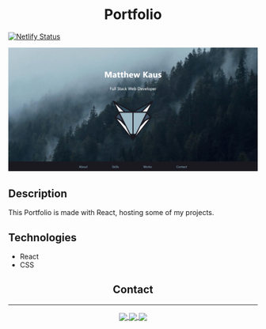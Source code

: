 <div align="center"><h1>Portfolio</h1></div>

[![Netlify Status](https://api.netlify.com/api/v1/badges/d248b8f4-a4fa-40b5-801b-814a73cbf9cb/deploy-status)](https://matthewkaus.netlify.app/)

[![Website Image](src/assets/images/WebsiteImage.png)](https://matthewkaus.netlify.app/)

## Description
This Portfolio is made with React, hosting some of my projects.

## Technologies
* React
* CSS

<div align="center"><h2>Contact</h2></div>
 <hr /> 
 <div align='center'>
<a href="mailto:matthewkausfox@gmail.com">
  <img align="center" src="https://img.shields.io/badge/Gmail-D14836?style=for-the-badge&logo=gmail&logoColor=white" />
</a>
<a href="https://www.linkedin.com/in/matthewpkaus">
  <img align="center" target='_blank'src="https://img.shields.io/badge/LinkedIn-0077B5?style=for-the-badge&logo=linkedin&logoColor=white" />
</a>
<a href="https://matthewkaus.netlify.app/">
  <img align="center" src="https://img.shields.io/badge/PortFolio-%23000000.svg?style=for-the-badge&logo=netlify&logoColor=#00C7B7" />
</a>
</div>
